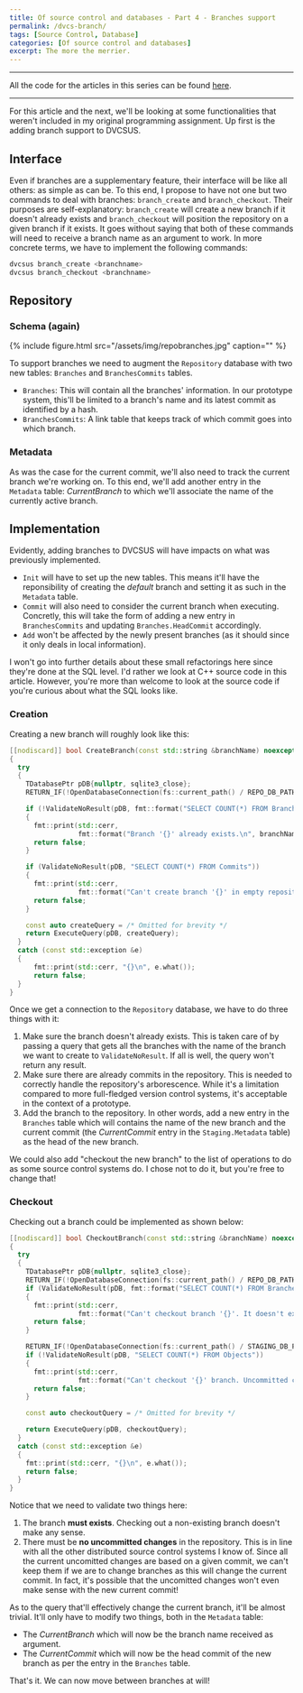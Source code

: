 ```yaml
---
title: Of source control and databases - Part 4 - Branches support
permalink: /dvcs-branch/
tags: [Source Control, Database]
categories: [Of source control and databases]
excerpt: The more the merrier.
---
```


---

All the code for the articles in this series can be found [here](https://github.com/faouellet/DVCSUS).

---

For this article and the next, we'll be looking at some functionalities that weren't included in my original programming assignment. Up first is the adding branch support to DVCSUS.

## Interface

Even if branches are a supplementary feature, their interface will be like all others: as simple as can be. To this end, I propose to have not one but two commands to deal with branches: ```branch_create``` and ```branch_checkout```. Their purposes are self-explanatory: ```branch_create``` will create a new branch if it doesn't already exists and ```branch_checkout``` will position the repository on a given branch if it exists. It goes without saying that both of these commands will need to receive a branch name as an argument to work. In more concrete terms, we have to implement the following commands:

```bash
dvcsus branch_create <branchname>
dvcsus branch_checkout <branchname>
```

## Repository

### Schema (again)

{%
  include figure.html
  src="/assets/img/repobranches.jpg"
  caption=""
%}

To support branches we need to augment the ```Repository``` database with two new tables: ```Branches``` and ```BranchesCommits``` tables.

* ```Branches```: This will contain all the branches' information. In our prototype system, this'll be limited to a branch's name and its latest commit as identified by a hash.
* ```BranchesCommits```: A link table that keeps track of which commit goes into which branch.

### Metadata

As was the case for the current commit, we'll also need to track the current branch we're working on. To this end, we'll add another entry in the ```Metadata``` table: *CurrentBranch* to which we'll associate the name of the currently active branch.

## Implementation

Evidently, adding branches to DVCSUS will have impacts on what was previously implemented.

* ```Init``` will have to set up the new tables. This means it'll have the reponsibility of creating the *default* branch and setting it as such in the ```Metadata``` table.
* ```Commit``` will also need to consider the current branch when executing. Concretly, this will take the form of adding a new entry in ```BranchesCommits``` and updating ```Branches.HeadCommit``` accordingly.
* ```Add``` won't be affected by the newly present branches (as it should since it only deals in local information).

I won't go into further details about these small refactorings here since they're done at the SQL level. I'd rather we look at C++ source code in this article. However, you're more than welcome to look at the source code if you're curious about what the SQL looks like.

### Creation

Creating a new branch will roughly look like this:

```cpp
[[nodiscard]] bool CreateBranch(const std::string &branchName) noexcept
{
  try
  {
    TDatabasePtr pDB{nullptr, sqlite3_close};
    RETURN_IF(!OpenDatabaseConnection(fs::current_path() / REPO_DB_PATH, pDB), false);

    if (!ValidateNoResult(pDB, fmt::format("SELECT COUNT(*) FROM Branches WHERE Name = \"{}\"", branchName)))
    {
      fmt::print(std::cerr, 
                 fmt::format("Branch '{}' already exists.\n", branchName));
      return false;
    }

    if (ValidateNoResult(pDB, "SELECT COUNT(*) FROM Commits"))
    {
      fmt::print(std::cerr, 
                 fmt::format("Can't create branch '{}' in empty repository.\n", branchName));
      return false;
    }

    const auto createQuery = /* Omitted for brevity */
    return ExecuteQuery(pDB, createQuery);
  }
  catch (const std::exception &e)
  {
      fmt::print(std::cerr, "{}\n", e.what());
      return false;
  }
}
```

Once we get a connection to the ```Repository``` database, we have to do three things with it:

1. Make sure the branch doesn't already exists. This is taken care of by passing a query that gets all the branches with the name of the branch we want to create to ```ValidateNoResult```. If all is well, the query won't return any result.
2. Make sure there are already commits in the repository. This is needed to correctly handle the repository's arborescence. While it's a limitation compared to more full-fledged version control systems, it's acceptable in the context of a prototype.
3. Add the branch to the repository. In other words, add a new entry in the ```Branches``` table which will contains the name of the new branch and the current commit (the *CurrentCommit* entry in the ```Staging.Metadata``` table) as the head of the new branch.

We could also add "checkout the new branch" to the list of operations to do as some source control systems do. I chose not to do it, but you're free to change that!

### Checkout

Checking out a branch could be implemented as shown below:

```cpp
[[nodiscard]] bool CheckoutBranch(const std::string &branchName) noexcept
{
  try
  {
    TDatabasePtr pDB{nullptr, sqlite3_close};
    RETURN_IF(!OpenDatabaseConnection(fs::current_path() / REPO_DB_PATH, pDB), false);
    if (ValidateNoResult(pDB, fmt::format("SELECT COUNT(*) FROM Branches WHERE Name = \"{}\"", branchName)))
    {
      fmt::print(std::cerr, 
                 fmt::format("Can't checkout branch '{}'. It doesn't exists.\n", branchName));
      return false;
    }

    RETURN_IF(!OpenDatabaseConnection(fs::current_path() / STAGING_DB_PATH, pDB), false);
    if (!ValidateNoResult(pDB, "SELECT COUNT(*) FROM Objects"))
    {
      fmt::print(std::cerr, 
                 fmt::format("Can't checkout '{}' branch. Uncommitted changes detected.\n", branchName));
      return false;
    }

    const auto checkoutQuery = /* Omitted for brevity */

    return ExecuteQuery(pDB, checkoutQuery);
  }
  catch (const std::exception &e)
  {
    fmt::print(std::cerr, "{}\n", e.what());
    return false;
  }
}
```

Notice that we need to validate two things here:

1. The branch **must exists**. Checking out a non-existing branch doesn't make any sense.
2. There must be **no uncommitted changes** in the repository. This is in line with all the other distributed source control systems I know of. Since all the current uncomitted changes are based on a given commit, we can't keep them if we are to change branches as this will change the current commit. In fact, it's possible that the uncomitted changes won't even make sense with the new current commit!

As to the query that'll effectively change the current branch, it'll be almost trivial. It'll only have to modify two things, both in the ```Metadata``` table:

* The *CurrentBranch* which will now be the branch name received as argument.
* The *CurrentCommit* which will now be the head commit of the new branch as per the entry in the ```Branches``` table.

That's it. We can now move between branches at will!
